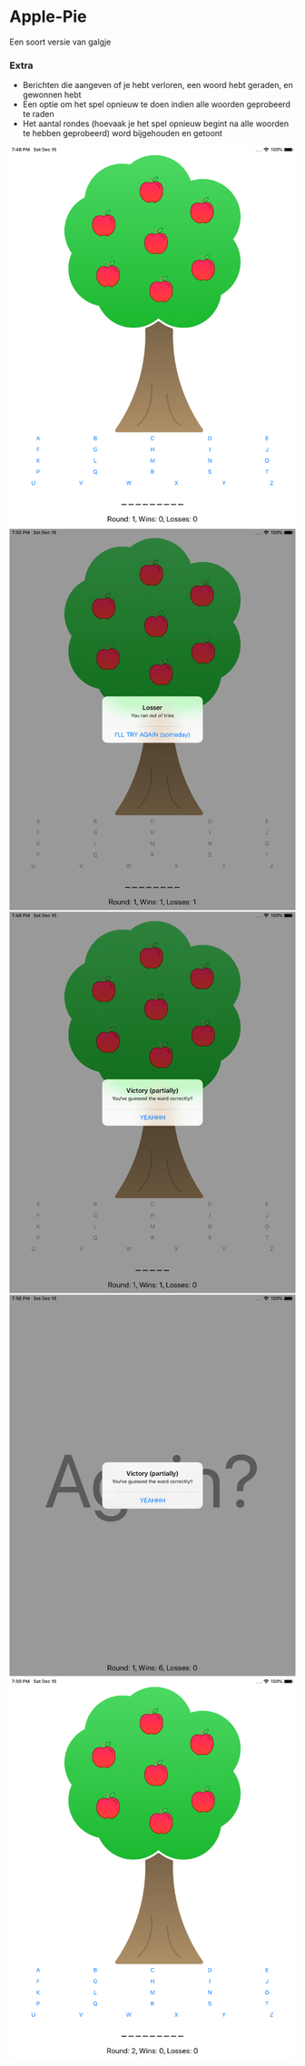 # Apple-Pie
Een soort versie van galgje

### Extra
- Berichten die aangeven of je hebt verloren, een woord hebt geraden, en gewonnen hebt
- Een optie om het spel opnieuw te doen indien alle woorden geprobeerd te raden
- Het aantal rondes (hoevaak je het spel opnieuw begint na alle woorden te hebben geprobeerd) word bijgehouden en getoont

![normal screen](begin.png)
![win screen](loss.png)
![message screen](partial.png)
![again screen](won.png)
![normal again screen](new.png)
